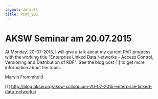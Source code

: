 ```yaml
---
layout: default
title: Post_931
---
```



# AKSW Seminar am 20.07.2015

At Monday, 20-07-2015, I will give a talk about my current PhD progress with the working title "Enterprise Linked Data Networks - Access Control, Versioning and Distribution of RDF". See the blog post [1] to get more information about the topic.

Marvin Frommhold

[1] http://blog.aksw.org/aksw-colloquium-20-07-2015-enterprise-linked-data-networks/

